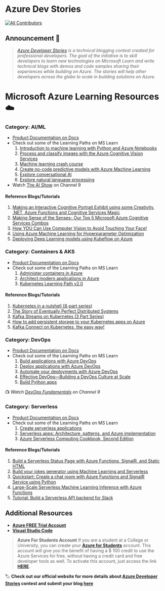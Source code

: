 # Azure Dev Stories 

<!-- ALL-CONTRIBUTORS-BADGE:START - Do not remove or modify this section -->

[![All Contributors](https://img.shields.io/badge/all_contributors-2-orange.svg?style=flat-square)](#contributors-)

<!-- ALL-CONTRIBUTORS-BADGE:END -->


## Announcement 📢

> _[Azure Developer Stories](https://devstories.konfhub.com/) is a technical blogging contest created for professional developers. The goal of the initiative is to skill developers to learn new technologies on Microsoft Learn and write technical blogs with demos and code samples sharing their experiences while building on Azure. The stories will help other developers across the globe to scale in building solutions on Azure._ 

# Microsoft Azure Learning Resources ☁️

### Category: AI/ML

- [Product Documentation on Docs](https://docs.microsoft.com/en-in/azure/?product=ai-machine-learning&wt.mc_id=AID3011243_QSG_EML_425409) 
- Check out some of the Learning Paths on MS Learn 
  1. [Introduction to machine learning with Python and Azure Notebooks](https://docs.microsoft.com/en-us/learn/paths/intro-to-ml-with-python/?wt.mc_id=AID3011243_QSG_EML_426796)
  2. [Process and classify images with the Azure Cognitive Vision Services](https://docs.microsoft.com/en-us/learn/paths/classify-images-with-vision-services/?wt.mc_id=AID3011243_QSG_EML_426797)
  3. [Machine learning crash course](https://docs.microsoft.com/en-us/learn/paths/ml-crash-course/?wt.mc_id=AID3011243_QSG_EML_426798)
  4. [Create no-code predictive models with Azure Machine Learning](https://docs.microsoft.com/en-us/learn/paths/create-no-code-predictive-models-azure-machine-learning/?wt.mc_id=AID3011243_QSG_EML_426799)
  5. [Explore conversational AI](https://docs.microsoft.com/en-us/learn/paths/explore-conversational-ai/?wt.mc_id=AID3011243_QSG_EML_426800)
  6. [Explore natural language processing](https://docs.microsoft.com/en-us/learn/paths/explore-natural-language-processing/?wt.mc_id=AID3011243_QSG_EML_426801)
- Watch [The AI Show](https://channel9.msdn.com/Shows/AI-Show) on Channel 9

#### Reference Blogs/Tutorials 
  1. [Making an Interactive Cognitive Portrait Exhibit using some Creativity, .NET, Azure Functions and Cognitive Services Magic](https://soshnikov.com/scienceart/making-interactive-cognitive-portrait-exhibit/)
  2. [Making Sense of the Senses- Our Top 5 Microsoft Azure Cognitive Services Combos](https://dev.to/azure/making-sense-of-the-senses-our-top-5-microsoft-azure-cognitive-services-combos-493k)
  3. [How YOU Can Use Computer Vision to Avoid Touching Your Face!](https://medium.com/microsoftazure/how-you-can-use-computer-vision-to-avoid-touching-your-face-34a426ffddfd)
  4. [Using Azure Machine Learning for Hyperparameter Optimization](https://dev.to/azure/using-azure-machine-learning-for-hyperparameter-optimization-3kgj)
  5. [Deploying Deep Learning models using Kubeflow on Azure](https://medium.com/microsoftazure/deploying-deep-learning-models-using-kubeflow-on-azure-d303c904c6db)

### Category: Containers & AKS

- [Product Documentation on Docs](https://docs.microsoft.com/en-in/azure/?product=containers&wt.mc_id=AID3011243_QSG_EML_425416)
- Check out some of the Learning Paths on MS Learn 
  1. [Administer containers in Azure](https://docs.microsoft.com/en-us/learn/paths/administer-containers-in-azure/?wt.mc_id=AID3011243_QSG_EML_426802)
  2. [Architect modern applications in Azure](https://docs.microsoft.com/en-us/learn/paths/architect-modern-apps/?wt.mc_id=AID3011243_QSG_EML_426803)
  3. [Kubernetes Learning Path v2.0](https://azure.microsoft.com/en-in/resources/kubernetes-learning-path/?wt.mc_id=AID3011243_QSG_EML_426808)
  
#### Reference Blogs/Tutorials 
  1. [Kubernetes in a nutshell (8-part series)](https://dev.to/itnext/stateless-apps-in-kubernetes-beyond-pods-4p52)
  2. [The Story of Eventually Perfect Distributed Systems](https://lenadroid.github.io/posts/OReillyVelocity/keynote.html)
  3. [Kafka Streams on Kubernetes (3 Part Series)](https://dev.to/azure/learn-how-to-develop-a-kafka-streams-application-for-data-processing-and-deploy-it-to-kubernetes-25li)
  4. [How to add persistent storage to your Kubernetes apps on Azure](https://dev.to/azure/how-to-add-persistent-storage-to-your-kubernetes-apps-on-azure-2kb2)
  5. [Kafka Connect on Kubernetes, the easy way!](https://dev.to/azure/kafka-connect-on-kubernetes-the-easy-way-2co9)

### Category: DevOps

- [Product Documentation on Docs](https://docs.microsoft.com/en-in/azure/?product=devops&wt.mc_id=AID3011243_QSG_EML_425419)
- Check out some of the Learning Paths on MS Learn 
  1. [Build applications with Azure DevOps](https://docs.microsoft.com/en-us/learn/paths/build-applications-with-azure-devops/?wt.mc_id=AID3011243_QSG_EML_426804)
  2. [Deploy applications with Azure DevOps](https://docs.microsoft.com/en-us/learn/paths/deploy-applications-with-azure-devops/?wt.mc_id=AID3011243_QSG_EML_426805)
  3. [Automate your deployments with Azure DevOps](https://docs.microsoft.com/en-us/learn/paths/automate-deployments-azure-devops/?wt.mc_id=AID3011243_QSG_EML_426806)
  4. [Effective DevOps—Building a DevOps Culture at Scale](https://azure.microsoft.com/en-in/resources/effective-devops/?wt.mc_id=AID3011243_QSG_EML_426811)
  5. [Build Python apps](https://docs.microsoft.com/en-in/azure/devops/pipelines/ecosystems/python?view=azure-devops&wt.mc_id=AID3011243_QSG_EML_426812)

📺 _Watch [DevOps Fundamentals](https://channel9.msdn.com/Series/DevOps-Fundamentals) on Channel 9_

### Category: Serverless

- [Product Documentation on Docs](https://docs.microsoft.com/en-in/azure/azure-functions/?wt.mc_id=AID3011243_QSG_EML_425423)
- Check out some of the Learning Paths on MS Learn 
  1. [Create serverless applications](https://docs.microsoft.com/en-us/learn/paths/create-serverless-applications/?wt.mc_id=AID3011243_QSG_EML_426807)
  2. [Serverless apps: Architecture, patterns, and Azure implementation](https://docs.microsoft.com/en-us/dotnet/architecture/serverless/?wt.mc_id=AID3011243_QSG_EML_426809)
  3. [Azure Serverless Computing Cookbook, Second Edition](https://azure.microsoft.com/en-in/resources/azure-serverless-computing-cookbook/?wt.mc_id=AID3011243_QSG_EML_426810)
#### Reference Blogs/Tutorials 
  1. [Build a Serverless Status Page with Azure Functions, SignalR, and Static HTML](https://dev.to/azure/build-a-serverless-status-page-with-azure-functions-signalr-and-static-html-5106)
  2. [Build your jokes generator using Machine Learning and Serverless](https://dev.to/azure/build-your-jokes-generator-using-machine-learning-and-serverless-5g4a)
  3. [Quickstart: Create a chat room with Azure Functions and SignalR Service using Python](https://docs.microsoft.com/en-us/azure/azure-signalr/signalr-quickstart-azure-functions-python)
  4. [Large-Scale Serverless Machine Learning Inference with Azure Functions](https://dev.to/azure/large-scale-serverless-machine-learning-inference-with-azure-functions-4mb7)
  5. [Tutorial: Build a Serverless API backend for Slack](https://dev.to/azure/funcy-a-serverless-slack-app-using-azure-functions-4m84)

## Additional Resources

- **[Azure FREE Trial Account](https://azure.microsoft.com/free/?WT.mc_id=-github-arsaha)**
- **[Visual Studio Code](https://code.visualstudio.com/)**

> **Azure For Students Account**
If you are a student at a College or University, you can create your **[Azure for Students](https://azure.microsoft.com/free//students/?WT.mc_id=-github-arsaha)** account. This account will give you the benefit of having a \$ 100 credit to use the Azure Services for free, without having a credit card and free developer tools as well. To activate this account, just access the link **[HERE](https://azure.microsoft.com/free//students/?WT.mc_id=-github-arsaha)**.


🏷️ **Check out our official website for more details about [Azure Developer Stories](https://devstories.konfhub.com/) contest and submit your blog [here](https://forms.office.com/Pages/ResponsePage.aspx?id=DQSIkWdsW0yxEjajBLZtrQAAAAAAAAAAAAMAAAls_TZUQVUwQ1lJQzFMTFNUSTZCRURaRlRBWFFYVi4u)**
